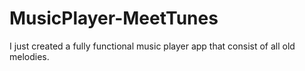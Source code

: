 # MusicPlayer-MeetTunes
I just created a fully functional music player app that consist of all old melodies.
